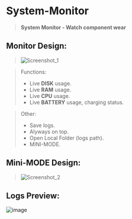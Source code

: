 # System-Monitor
>  **System Monitor - Watch component wear**

## Monitor Design:
> ![Screenshot_1](https://user-images.githubusercontent.com/33374170/195330777-e3e73861-51a5-452b-899d-8e4b2c45ec36.png)


>  Functions:
> - Live **DISK** usage.
> - Live **RAM** usage.
> - Live **CPU** usage.
> - Live **BATTERY** usage, charging status.

> Other:
> - Save logs.
> - Alyways on top.
> - Open Local Folder (logs path).
> - MINI-MODE.

## Mini-MODE Design:
> ![Screenshot_2](https://user-images.githubusercontent.com/33374170/195330865-016b54ba-6339-4ec6-b1aa-336e04b2844e.png)


## Logs Preview:
![image](https://user-images.githubusercontent.com/33374170/195331342-c39954ed-abf7-48f1-9416-912b37d87db3.png)


